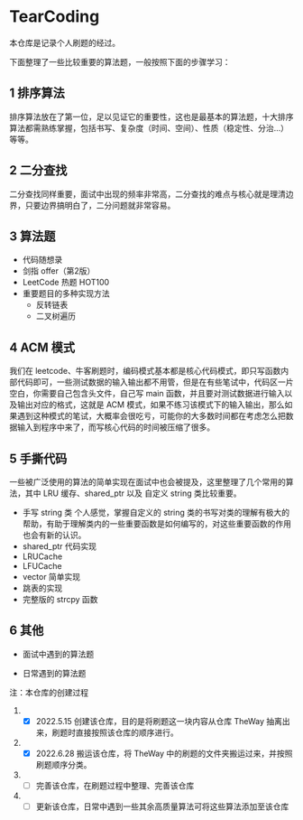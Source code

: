 # TearCoding
本仓库是记录个人刷题的经过。

下面整理了一些比较重要的算法题，一般按照下面的步骤学习：

## 1 排序算法

排序算法放在了第一位，足以见证它的重要性，这也是最基本的算法题，十大排序算法都需熟练掌握，包括书写、复杂度（时间、空间）、性质（稳定性、分治...）等等。



## 2 二分查找

二分查找同样重要，面试中出现的频率非常高，二分查找的难点与核心就是理清边界，只要边界搞明白了，二分问题就非常容易。



## 3 算法题



- 代码随想录
- 剑指 offer（第2版）
- LeetCode 热题 HOT100
- 重要题目的多种实现方法
  - 反转链表
  - 二叉树遍历



## 4 ACM 模式

我们在 leetcode、牛客刷题时，编码模式基本都是核心代码模式，即只写函数内部代码即可，一些测试数据的输入输出都不用管，但是在有些笔试中，代码区一片空白，你需要自己包含头文件，自己写 main 函数，并且要对测试数据进行输入以及输出对应的格式，这就是 ACM 模式，如果不练习该模式下的输入输出，那么如果遇到这种模式的笔试，大概率会很吃亏，可能你的大多数时间都在考虑怎么把数据输入到程序中来了，而写核心代码的时间被压缩了很多。



## 5 手撕代码

一些被广泛使用的算法的简单实现在面试中也会被提及，这里整理了几个常用的算法，其中 LRU 缓存、shared_ptr 以及 自定义 string 类比较重要。

- 手写 string 类
  个人感觉，掌握自定义的 string 类的书写对类的理解有极大的帮助，有助于理解类内的一些重要函数是如何编写的，对这些重要函数的作用也会有新的认识。
- shared_ptr 代码实现
- LRUCache
- LFUCache
- vector 简单实现
- 跳表的实现
- 完整版的 strcpy 函数



## 6 其他

- 面试中遇到的算法题

- 日常遇到的算法题



注：本仓库的创建过程

1. - [x] 2022.5.15 创建该仓库，目的是将刷题这一块内容从仓库 TheWay 抽离出来，刷题时直接按照该仓库的顺序进行。

2. - [x] 2022.6.28 搬运该仓库，将 TheWay 中的刷题的文件夹搬运过来，并按照刷题顺序分类。

3. - [ ]  完善该仓库，在刷题过程中整理、完善该仓库

4. - [ ] 更新该仓库，日常中遇到一些其余高质量算法可将这些算法添加至该仓库